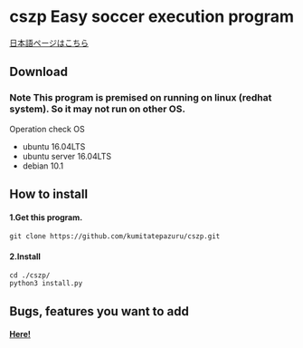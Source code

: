 # cszp Easy soccer execution program
[日本語ページはこちら](https://github.com/kumitatepazuru/cszp/blob/master/README_jp.md)

## Download
### Note This program is premised on running on linux (redhat system). So it may not run on other OS.
Operation check OS
- ubuntu 16.04LTS
- ubuntu server 16.04LTS
- debian 10.1

## How to install

#### 1.Get this program.
```git clone https://github.com/kumitatepazuru/cszp.git```
#### 2.Install
``` 
cd ./cszp/
python3 install.py
```
## Bugs, features you want to add
#### [Here!](https://github.com/kumitatepazuru/cszp/issues)
